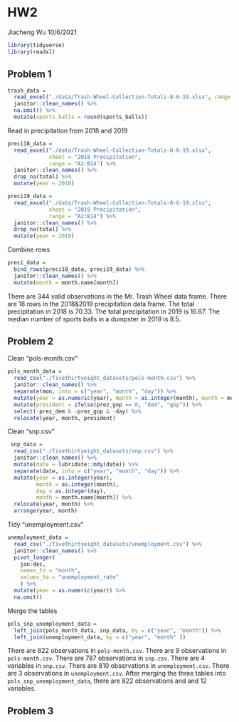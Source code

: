 HW2
================
Jiacheng Wu
10/6/2021

``` r
library(tidyverse)
library(readxl)
```

## Problem 1

``` r
trash_data = 
  read_excel("./data/Trash-Wheel-Collection-Totals-8-6-19.xlsx", range = "A2:N408") %>% 
  janitor::clean_names() %>% 
  na.omit() %>% 
  mutate(sports_balls = round(sports_balls))
```

Read in precipitation from 2018 and 2019

``` r
preci18_data = 
  read_excel("./data/Trash-Wheel-Collection-Totals-8-6-19.xlsx", 
             sheet = "2018 Precipitation", 
             range = "A2:B14") %>% 
  janitor::clean_names() %>% 
  drop_na(total) %>% 
  mutate(year = 2018)          
```

``` r
preci19_data = 
  read_excel("./data/Trash-Wheel-Collection-Totals-8-6-19.xlsx", 
             sheet = "2019 Precipitation", 
             range = "A2:B14") %>% 
  janitor::clean_names() %>% 
  drop_na(total) %>% 
  mutate(year = 2019)          
```

Combine rows

``` r
preci_data = 
  bind_rows(preci18_data, preci19_data) %>% 
  janitor::clean_names() %>% 
  mutate(month = month.name[month]) 
```

There are 344 valid observations in the Mr. Trash Wheel data frame.
There are 18 rows in the 2018&2019 precipitation data frame. The total
precipitation in 2018 is 70.33. The total precipitation in 2019 is
16.67. The median number of sports balls in a dumpster in 2019 is 8.5.

## Problem 2

Clean “pols-month.csv”

``` r
pols_month_data = 
  read_csv("./fivethirtyeight_datasets/pols-month.csv") %>% 
  janitor::clean_names() %>% 
  separate(mon, into = c("year", "month", "day")) %>%
  mutate(year = as.numeric(year), month = as.integer(month), month = month.name[month]) %>% 
  mutate(president = ifelse(prez_gop == 0, "dem", "gop")) %>% 
  select(-prez_dem & -prez_gop & -day) %>% 
  relocate(year, month, president)
```

Clean “snp.csv”

``` r
 snp_data = 
  read_csv("./fivethirtyeight_datasets/snp.csv") %>% 
  janitor::clean_names() %>% 
  mutate(date = lubridate::mdy(date)) %>%
  separate(date, into = c("year", "month", "day")) %>% 
  mutate(year = as.integer(year),
         month = as.integer(month),
         day = as.integer(day),
         month = month.name[month]) %>% 
  relocate(year, month) %>% 
  arrange(year, month)
```

Tidy “unemployment.csv”

``` r
unemployment_data = 
  read_csv("./fivethirtyeight_datasets/unemployment.csv") %>% 
  janitor::clean_names() %>% 
  pivot_longer(
    jan:dec,
    names_to = "month",
    values_to = "unemployment_rate"
    ) %>% 
  mutate(year = as.numeric(year)) %>% 
  na.omit()
```

Merge the tables

``` r
pols_snp_unemployment_data = 
  left_join(pols_month_data, snp_data, by = c("year", "month")) %>% 
  left_join(unemployment_data, by = c("year", "month" ))
```

There are 822 observations in `pols-month.csv`. There are 9 observations
in `pols-month.csv`. There are 787 observations in `snp.csv`. There are
4 variables in `snp.csv`. There are 810 observations in
`unemployment.csv`. There are 3 observations in `unemployment.csv`.
After merging the three tables into `pols_snp_unemployment_data`, there
are 822 observations and and 12 variables.

## Problem 3
